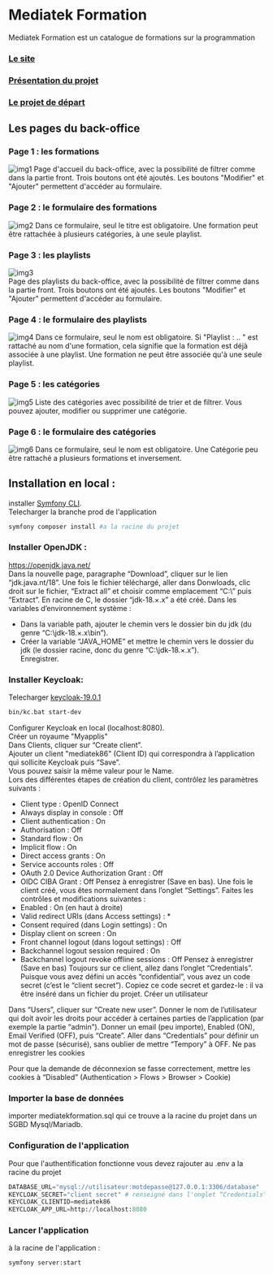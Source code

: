 # Mediatek Formation

Mediatek Formation est un catalogue de formations sur la programmation 

### [Le site](https://www.mediatekformation.site/) 
### [Présentation du projet](https://r4ndomfriday.github.io/PortFolio/pages/mediatekFormation.html) 
### [Le projet de départ](https://github.com/CNED-SLAM/mediatekformation) 
  
## Les pages du back-office 

### Page 1 : les formations
![img1](https://github.com/r4ndomfriday/PortFolio/blob/87964cffd8baa685c5d3902bd5b8143a0dcbcaff/ressources/readme/formationsAdmin.png?raw=true)
Page d'accueil du back-office, avec la possibilité de filtrer comme dans la partie front. Trois boutons ont été ajoutés. Les boutons "Modifier" et "Ajouter" permettent d'accéder au formulaire.
### Page 2 : le formulaire des formations
![img2](https://github.com/r4ndomfriday/PortFolio/blob/87964cffd8baa685c5d3902bd5b8143a0dcbcaff/ressources/readme/formationAdmin.png?raw=true)
Dans ce formulaire, seul le titre est obligatoire. Une formation peut être rattachée à plusieurs catégories, à une seule playlist.
### Page 3 : les playlists
![img3](https://github.com/r4ndomfriday/PortFolio/blob/87964cffd8baa685c5d3902bd5b8143a0dcbcaff/ressources/readme/playlists.png?raw=true)  
Page des playlists du back-office, avec la possibilité de filtrer comme dans la partie front. Trois boutons ont été ajoutés. Les boutons "Modifier" et "Ajouter" permettent d'accéder au formulaire.
### Page 4 : le formulaire des playlists
![img4](https://github.com/r4ndomfriday/PortFolio/blob/87964cffd8baa685c5d3902bd5b8143a0dcbcaff/ressources/readme/playlist.png?raw=true)
Dans ce formulaire, seul le nom est obligatoire. Si "Playlist : .. " est rattaché au nom d'une formation, cela signifie que la formation est déjà associée à une playlist. Une formation ne peut être associée qu'à une seule playlist. 
### Page 5 : les catégories
![img5](https://github.com/r4ndomfriday/PortFolio/blob/87964cffd8baa685c5d3902bd5b8143a0dcbcaff/ressources/readme/categories.png?raw=true)
Liste des catégories avec possibilité de trier et de filtrer. Vous pouvez ajouter, modifier ou supprimer une catégorie.
### Page 6 : le formulaire des catégories
![img6](https://github.com/r4ndomfriday/PortFolio/blob/87964cffd8baa685c5d3902bd5b8143a0dcbcaff/ressources/readme/categorie.png?raw=true)
Dans ce formulaire, seul le nom est obligatoire. Une Catégorie peu être rattaché a plusieurs formations et inversement.
## Installation en local :

installer  [Symfony CLI](https://symfony.com/download).  
Telecharger la branche prod de l'application
 
```bash
symfony composer install #a la racine du projet
```     
### Installer OpenJDK :  
   [https://openjdk.java.net/ ](https://openjdk.java.net/ )  
Dans la nouvelle page, paragraphe “Download”, cliquer sur le lien “jdk.java.nt/18”.
Une fois le fichier téléchargé, aller dans Donwloads, clic droit sur le fichier, “Extract all” et choisir comme emplacement “C:\” puis “Extract”.
En racine de C, le dossier “jdk-18.×.x” a été créé.
Dans les variables d’environnement système :
- Dans la variable path, ajouter le chemin vers le dossier bin du jdk (du genre “C:\jdk-18.×.x\bin”).
- Créer la variable “JAVA_HOME” et mettre le chemin vers le dossier du jdk (le dossier racine, donc du genre “C:\jdk-18.×.x”).  
Enregistrer.

### Installer Keycloak:  
Telecharger  [keycloak-19.0.1](https://repo1.maven.org/maven2/org/keycloak/keycloak-quarkus-dist/19.0.1/)

```bash
bin/kc.bat start-dev
```

Configurer Keycloak en local (localhost:8080).  
Créer un royaume "Myapplis"  
Dans Clients, cliquer sur “Create client”.  
Ajouter un client "mediatek86"  (Client ID) qui correspondra à l’application qui sollicite Keycloak  puis “Save”.  
Vous pouvez saisir la même valeur pour le Name.  
Lors des différentes étapes de création du client, contrôlez les paramètres suivants :
- Client type : OpenID Connect
- Always display in console : Off
- Client authentication : On
- Authorisation : Off
- Standard flow : On
- Implicit flow : On
- Direct access grants : On
- Service accounts roles : Off
- OAuth 2.0 Device Authorization Grant : Off
- OIDC CIBA Grant : Off
Pensez à enregistrer (Save en bas). Une fois le client créé, vous êtes normalement dans l’onglet “Settings”. Faites les contrôles et modifications suivantes :
- Enabled : On (en haut à droite)
- Valid redirect URIs (dans Access settings) : *
- Consent required (dans Login settings) : On
- Display client on screen : On
- Front channel logout (dans logout settings) : Off
- Backchannel logout session required : On
- Backchannel logout revoke offline sessions : Off
Pensez à enregistrer (Save en bas)
Toujours sur ce client, allez dans l’onglet “Credentials”.
Puisque vous avez défini un accès “confidential”, vous avez un code secret (c’est le “client secret”).
Copiez ce code secret et gardez-le : il va être inséré dans un fichier du projet.
Créer un utilisateur

Dans “Users”, cliquer sur “Create new user”.
Donner le nom de l’utilisateur qui doit avoir les droits pour accéder à certaines parties de l’application (par exemple la partie “admin”).
Donner un email (peu importe), Enabled (ON), Email Verified (OFF), puis “Create”.
Aller dans “Credentials” pour définir un mot de passe (sécurisé), sans oublier de mettre
“Tempory” à OFF.
Ne pas enregistrer les cookies

Pour que la demande de déconnexion se fasse correctement, mettre les cookies à “Disabled” (Authentication > Flows > Browser > Cookie)


### Importer la base de données
importer mediatekformation.sql qui ce trouve a la racine du projet dans un SGBD Mysql/Mariadb.  


### Configuration de l'application
Pour que l'authentification fonctionne vous devez rajouter au .env a la racine du projet  

```python
DATABASE_URL="mysql://utilisateur:motdepasse@127.0.0.1:3306/database"   # seul une DATABASE_URL doit être des-commenté
KEYCLOAK_SECRET="client secret" # renseigné dans l'onglet “Credentials”
KEYCLOAK_CLIENTID=mediatek86
KEYCLOAK_APP_URL=http://localhost:8080
```


### Lancer l'application

à la racine de l'application :  
```bash
symfony server:start
```
